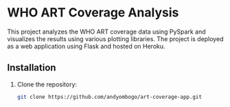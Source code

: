 # WHO ART Coverage Analysis

This project analyzes the WHO ART coverage data using PySpark and visualizes the results using various plotting libraries. The project is deployed as a web application using Flask and hosted on Heroku.

## Installation

1. Clone the repository:
   ```sh
   git clone https://github.com/andyombogo/art-coverage-app.git




